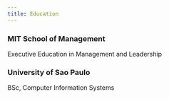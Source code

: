 ```yaml
---
title: Education
---
```


### MIT School of Management

Executive Education in Management and Leadership

### University of Sao Paulo

BSc, Computer Information Systems
